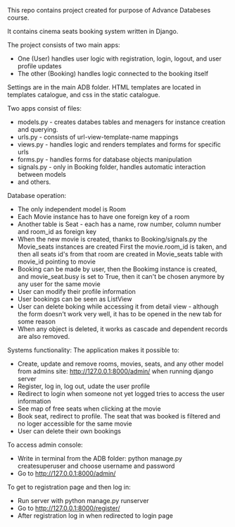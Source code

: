 This repo contains project created for purpose of Advance Databeses course.

It contains cinema seats booking system written in Django.

The project consists of two main apps:
- One (User) handles user logic with registration, login, logout, and user profile updates
- The other (Booking) handles logic connected to the booking itself

Settings are in the main ADB folder.
HTML templates are located in templates catalogue, and css in the static catalogue.

Two apps consist of files:
- models.py - creates databes tables and menagers for instance creation and querying.
- urls.py - consists of url-view-template-name mappings
- views.py - handles logic and renders templates and forms for specific urls
- forms.py - handles forms for database objects manipulation
- signals.py - only in Booking folder, handles automatic interaction between models
- and others.

Database operation:
- The only independent model is Room
- Each Movie instance has to have one foreign key of a room
- Another table is Seat - each has a name, row number, column number and room_id as foreign key
- When the new movie is created, thanks to Booking/signals.py the Movie_seats instances are created
  First the movie.room_id is taken, and then all seats id's from that room are created in Movie_seats table with movie_id pointing to movie
- Booking can be made by user, then the Bookimg instance is created, and movie_seat.busy is set to True,
  then it can't be chosen anymore by any user for the same movie
- User can modify their profile information
- User bookings can be seen as ListView
- User can delete boking while accessing it from detail view - although the form doesn't work very well, it has to be opened in the new tab for some reason
- When any object is deleted, it works as cascade and dependent records are also removed.

Systems functionality:
The application makes it possible to:
- Create, update and remove rooms, movies, seats, and any other model from admins site: http://127.0.0.1:8000/admin/ when running django server
- Register, log in, log out, udate the user profile
- Redirect to login when someone not yet logged tries to access the user information
- See map of free seats when clicking at the movie
- Book seat, redirect to profile. The seat that was booked is filtered and no loger accessible for the same movie
- User can delete their own bookings

To access admin console:
- Write in terminal from the ADB folder:
  python manage.py createsuperuser
  and choose username and password
- Go to http://127.0.0.1:8000/admin/

To get to registration page and then log in:
- Run server with python manage.py runserver
- Go to http://127.0.0.1:8000/register/
- After registration log in when redirected to login page
